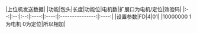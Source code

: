 |上位机发送数据|
|功能|包头|长度|功能位|电机数|扩展口为电机/定位|效验码|
|:--:|:--:|:--:|:----:|:----:|:---------------:|:----:|
|设置参数|FD|4|01| |10000000 1为电机 0为定位|所以相加|
